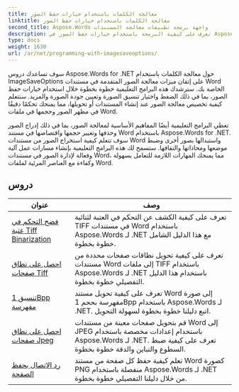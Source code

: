```yaml
---
title: معالجة الكلمات باستخدام خيارات حفظ الصور
linktitle: معالجة الكلمات باستخدام خيارات حفظ الصور
second_title: Aspose.Words واجهة برمجة تطبيقات معالجة المستندات
description: تعرف على كيفية البرمجة باستخدام خيارات حفظ الصور في Aspose.Words لـ .NET. برامج تعليمية خطوة بخطوة مع نموذج التعليمات البرمجية لحفظ الصور ومعالجتها في مستندات Word.
type: docs
weight: 1630
url: /ar/net/programming-with-imagesaveoptions/
---
```

سوف تساعدك دروس Aspose.Words for .NET حول معالجة الكلمات باستخدام ImageSaveOptions على إتقان ميزات معالجة الصور المتقدمة في مستندات Word الخاصة بك. سترشدك هذه البرامج التعليمية خطوة بخطوة خلال استخدام خيارات حفظ الصور، بما في ذلك الضغط واختيار تنسيق الصورة وتعيين جودة الصورة والمزيد. ستتعلم كيفية تخصيص معالجة الصور عند إنشاء المستندات أو تحويلها، مما يمنحك تحكمًا دقيقًا في مظهر الصور وحجمها في ملفات Word.

تغطي البرامج التعليمية أيضًا المفاهيم الأساسية لمعالجة الصور، بما في ذلك إدراج الصور وحذفها وتغيير حجمها واقتصاصها في مستند Word باستخدام Aspose.Words for .NET. سوف تتعلم كيفية استخراج الصور من مستندات Word واستبدالها بصور أخرى وضبط موضعها ومحاذاتها والتفافها. ستسمح لك هذه البرامج التعليمية بإنشاء مسارات عمل آلية وفعالة لإدارة الصور في مستندات Word، مما يمنحك المهارات اللازمة للتعامل بسهولة وكفاءة مع العناصر المرئية لملفات Word.

 ## دروس
| عنوان | وصف |
| --- | --- |
| [فضح التحكم في عتبة Tiff Binarization](./expose-threshold-control-for-tiff-binarization/) | تعرف على كيفية الكشف عن التحكم في العتبة لثنائية TIFF في مستندات Word باستخدام Aspose.Words لـ .NET مع هذا الدليل الشامل خطوة بخطوة. |
| [احصل على نطاق صفحات Tiff](./get-tiff-page-range/) | تعرف على كيفية تحويل نطاقات صفحات محددة من مستندات Word إلى ملفات TIFF باستخدام Aspose.Words لـ .NET باستخدام هذا الدليل التفصيلي خطوة بخطوة. |
| [تنسيق 1Bpp مفهرسة](./format-1bpp-indexed/) | تعرف على كيفية تحويل مستند Word إلى صورة مفهرسة بحجم 1Bpp باستخدام Aspose.Words لـ .NET. اتبع دليلنا خطوة بخطوة لسهولة التحويل. |
| [احصل على نطاق صفحات Jpeg](./get-jpeg-page-range/) | قم بتحويل صفحات معينة من مستندات Word إلى JPEG باستخدام إعدادات مخصصة باستخدام Aspose.Words لـ .NET. تعرف على كيفية ضبط السطوع والتباين والدقة خطوة بخطوة. |
| [رد الاتصال بحفظ الصفحة](./page-saving-callback/) | تعلم كيفية حفظ كل صفحة من مستند Word كصورة PNG منفصلة باستخدام Aspose.Words لـ .NET من خلال دليلنا التفصيلي خطوة بخطوة. |